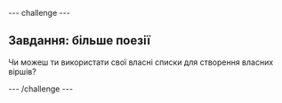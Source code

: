 --- challenge ---

## Завдання: більше поезії

Чи можеш ти використати свої власні списки для створення власних віршів?

--- /challenge ---